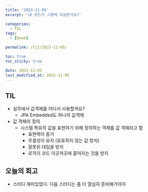 ```yaml
---
title: '2023-11-05'
excerpt: '내 코드가 그렇게 이상한가요?'

categories:
  - TIL
tags:
  - [book]

permalink: /til/2023-11-05/

toc: true
toc_sticky: true

date: 2023-11-05
last_modified_at: 2023-11-05
---
```


## TIL

- 실무에서 값객체를 어디서 사용할까요?
  - JPA Embedded도 하나의 값객체
- 값 객체의 정의
  - 시스템 특유의 값을 표현하기 위해 정의하는 객체를 값 객체라고 함
    - 표현력이 증가
    - 무결성이 유지 (유효하지 않는 값 방지)
    - 잘못된 대입을 방지
    - 로직이 코드 이곳저곳에 흩어지는 것을 방지

## 오늘의 회고

- 스터디 재미있었다. 다음 스터디는 좀 더 열심히 준비해가야지
